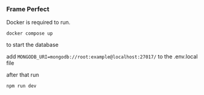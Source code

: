 ### Frame Perfect

Docker is required to run.
```
docker compose up
```
to start the database

add `MONGODB_URI=mongodb://root:example@localhost:27017/` to the .env.local file

after that run 
```
npm run dev
```

